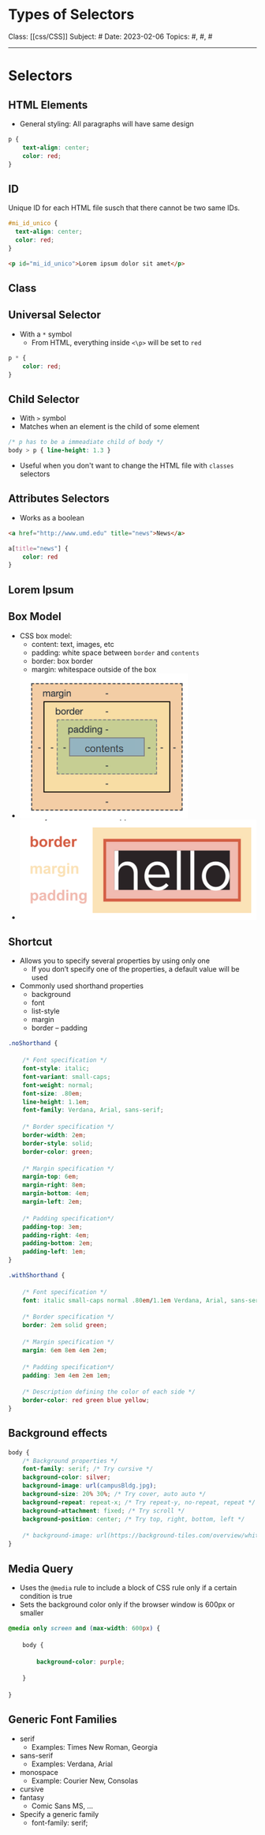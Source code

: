 # Types of Selectors
Class: [[css/CSS]]
Subject: #
Date: 2023-02-06
Topics: #, #, # 

---

# Selectors

## HTML Elements
- General styling: All paragraphs will have same design
```css
p {
	text-align: center;
	color: red;
}
```

## ID
Unique ID for each HTML file susch that there cannot be two same IDs.
```css
#mi_id_unico {
  text-align: center;
  color: red;
}
```

```html
<p id="mi_id_unico">Lorem ipsum dolor sit amet</p>
```

## Class

## Universal Selector
- With a `*` symbol
	- From HTML, everything inside `<\p>` will be set to `red`
```css
p * {
	color: red;
}
```

## Child Selector
- With `>` symbol
- Matches when an element is the child of some element
```css
/* p has to be a immeadiate child of body */
body > p { line-height: 1.3 }
```
- Useful when you don't want to change the HTML file with `classes` selectors

## Attributes Selectors
- Works as a boolean
```html
<a href="http://www.umd.edu" title="news">News</a>
```

```css
a[title="news"] {
	color: red
}
```

## Lorem Ipsum


## Box Model
- CSS box model:
	- content: text, images, etc 
	- padding: white space between `border` and `contents`
	- border: box border
	- margin: whitespace outside of the box
- ![](../Assets/20230206174533.png)
- ![](../Assets/20230208170806.png)

## Shortcut
- Allows you to specify several properties by using only one
	- If you don’t specify one of the properties, a default value will be used
- Commonly used shorthand properties 
	- background
	- font
	- list-style
	- margin
	- border – padding

```css
.noShorthand {

    /* Font specification */
    font-style: italic;
    font-variant: small-caps;
    font-weight: normal;
    font-size: .80em;
    line-height: 1.1em;
    font-family: Verdana, Arial, sans-serif;

    /* Border specification */
    border-width: 2em;
    border-style: solid;
    border-color: green;

    /* Margin specification */
    margin-top: 6em;
    margin-right: 8em;
    margin-bottom: 4em;
    margin-left: 2em;
    
    /* Padding specification*/
    padding-top: 3em;
    padding-right: 4em;
    padding-bottom: 2em;
    padding-left: 1em;
}
```

```css
.withShorthand {

    /* Font specification */
    font: italic small-caps normal .80em/1.1em Verdana, Arial, sans-serif;

    /* Border specification */
    border: 2em solid green;

    /* Margin specification */
    margin: 6em 8em 4em 2em;

    /* Padding specification*/
    padding: 3em 4em 2em 1em;

    /* Description defining the color of each side */
    border-color: red green blue yellow;
}
```

## Background effects
```css
body {
	/* Background properties */
	font-family: serif; /* Try cursive */
	background-color: silver;
	background-image: url(campusBldg.jpg);
	background-size: 20% 30%; /* Try cover, auto auto */
	background-repeat: repeat-x; /* Try repeat-y, no-repeat, repeat */
	background-attachment: fixed; /* Try scroll */
	background-position: center; /* Try top, right, bottom, left */
	
	/* background-image: url(https://background-tiles.com/overview/white/patterns/large/1029.png); */
}
```

## Media Query
- Uses the `@media` rule to include a block of CSS rule only if a certain condition is true
- Sets the background color only if the browser window is 600px or smaller
```css
@media only screen and (max-width: 600px) {

	body {

		background-color: purple;

	}

}
```

## Generic Font Families
- serif
	- Examples: Times New Roman, Georgia
- sans-serif
	- Examples: Verdana, Arial
- monospace
	- Example: Courier New, Consolas
- cursive
- fantasy
	- Comic Sans MS, …
- Specify a generic family 
	- font-family: serif;